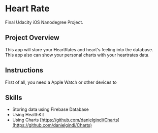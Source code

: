 # Heart Rate
Final Udacity iOS Nanodegree Project.


## Project Overview
This app will store your HeartRates and heart's feeling into the database. This app also can show your personal charts with your heartrates data.


## Instructions
First of all, you need a Apple Watch or other devices to 

## Skills
* Storing data using Firebase Database
* Using HealthKit
* Using Charts [https://github.com/danielgindi/Charts](https://github.com/danielgindi/Charts)